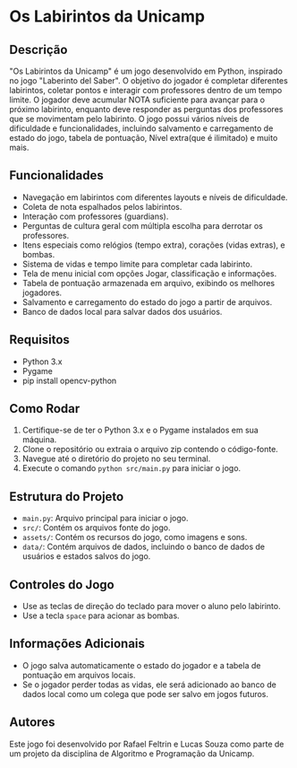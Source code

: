 # Os Labirintos da Unicamp

## Descrição

"Os Labirintos da Unicamp" é um jogo desenvolvido em Python, inspirado no jogo "Laberinto del Saber". O objetivo do jogador é completar diferentes labirintos, coletar pontos e interagir com professores dentro de um tempo limite. O jogador deve acumular NOTA suficiente para avançar para o próximo labirinto, enquanto deve responder as perguntas dos professores que se movimentam pelo labirinto. O jogo possui vários níveis de dificuldade e funcionalidades, incluindo salvamento e carregamento de estado do jogo, tabela de pontuação, Nível extra(que é ilimitado) e muito mais.

## Funcionalidades

- Navegação em labirintos com diferentes layouts e níveis de dificuldade.
- Coleta de nota espalhados pelos labirintos.
- Interação com professores (guardians).
- Perguntas de cultura geral com múltipla escolha para derrotar os professores.
- Itens especiais como relógios (tempo extra), corações (vidas extras), e bombas.
- Sistema de vidas e tempo limite para completar cada labirinto.
- Tela de menu inicial com opções Jogar, classificação e informações.
- Tabela de pontuação armazenada em arquivo, exibindo os melhores jogadores.
- Salvamento e carregamento do estado do jogo a partir de arquivos.
- Banco de dados local para salvar dados dos usuários.

## Requisitos

- Python 3.x
- Pygame
- pip install opencv-python

## Como Rodar

1. Certifique-se de ter o Python 3.x e o Pygame instalados em sua máquina.
2. Clone o repositório ou extraia o arquivo zip contendo o código-fonte.
3. Navegue até o diretório do projeto no seu terminal.
4. Execute o comando `python src/main.py` para iniciar o jogo.

## Estrutura do Projeto

- `main.py`: Arquivo principal para iniciar o jogo.
- `src/`: Contém os arquivos fonte do jogo.
- `assets/`: Contém os recursos do jogo, como imagens e sons.
- `data/`: Contém arquivos de dados, incluindo o banco de dados de usuários e estados salvos do jogo.

## Controles do Jogo

- Use as teclas de direção do teclado para mover o aluno pelo labirinto.
- Use a tecla `space` para acionar as bombas.

## Informações Adicionais

- O jogo salva automaticamente o estado do jogador e a tabela de pontuação em arquivos locais.
- Se o jogador perder todas as vidas, ele será adicionado ao banco de dados local como um colega que pode ser salvo em jogos futuros.

## Autores

Este jogo foi desenvolvido por Rafael Feltrin e Lucas Souza como parte de um projeto da disciplina de Algoritmo e Programação da Unicamp.

